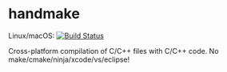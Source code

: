 # handmake

Linux/macOS: [![Build Status](https://travis-ci.org/aru/handmake.svg?branch=master)](https://travis-ci.org/aru/handmake)

Cross-platform compilation of C/C++ files with C/C++ code. No make/cmake/ninja/xcode/vs/eclipse!
